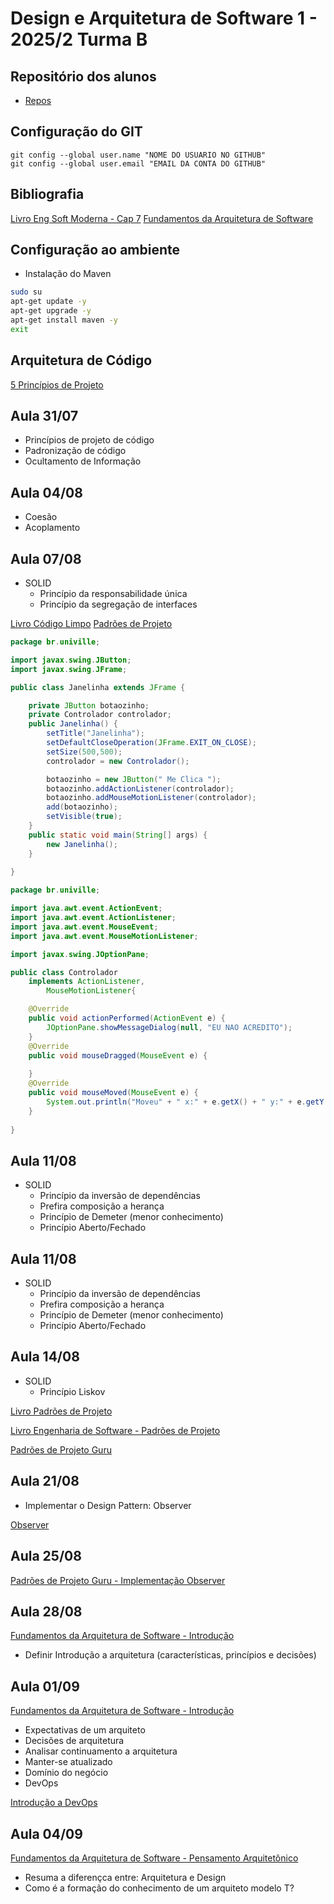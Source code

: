 # Design e Arquitetura de Software 1 - 2025/2 Turma B

## Repositório dos alunos
- [Repos](#)

## Configuração do GIT
```
git config --global user.name "NOME DO USUARIO NO GITHUB"
git config --global user.email "EMAIL DA CONTA DO GITHUB"
```

## Bibliografia

[Livro Eng Soft Moderna - Cap 7](https://engsoftmoderna.info/cap7.html)
[Fundamentos da Arquitetura de Software](https://integrada.minhabiblioteca.com.br/reader/books/9788550819754/epubcfi/6/2%5B%3Bvnd.vst.idref%3Dcover%5D!/4/2/2%4051:1)

## Configuração ao ambiente

- Instalação do Maven

```bash
sudo su
apt-get update -y
apt-get upgrade -y
apt-get install maven -y
exit
```


## Arquitetura de Código

[5 Princípios de Projeto](https://engsoftmoderna.info/cap5.html)

## Aula 31/07

- Princípios de projeto de código
- Padronização de código
- Ocultamento de Informação

## Aula 04/08

- Coesão
- Acoplamento

## Aula 07/08

- SOLID
  - Princípio da responsabilidade única
  - Princípio da segregação de interfaces
  
[Livro Código Limpo](https://integrada.minhabiblioteca.com.br/reader/books/9788550816043/pageid/0) 
[Padrões de Projeto](https://integrada.minhabiblioteca.com.br/reader/books/9788577800469/pageid/0) 

```java
package br.univille;

import javax.swing.JButton;
import javax.swing.JFrame;

public class Janelinha extends JFrame {

    private JButton botaozinho;
    private Controlador controlador;
    public Janelinha() {
        setTitle("Janelinha");
        setDefaultCloseOperation(JFrame.EXIT_ON_CLOSE);
        setSize(500,500);
        controlador = new Controlador();

        botaozinho = new JButton(" Me Clica ");
        botaozinho.addActionListener(controlador);
        botaozinho.addMouseMotionListener(controlador);
        add(botaozinho);
        setVisible(true);
    }
    public static void main(String[] args) {
        new Janelinha();
    }
    
}
```

```java
package br.univille;

import java.awt.event.ActionEvent;
import java.awt.event.ActionListener;
import java.awt.event.MouseEvent;
import java.awt.event.MouseMotionListener;

import javax.swing.JOptionPane;

public class Controlador 
    implements ActionListener, 
        MouseMotionListener{

    @Override
    public void actionPerformed(ActionEvent e) {
        JOptionPane.showMessageDialog(null, "EU NAO ACREDITO");
    }
    @Override
    public void mouseDragged(MouseEvent e) {
        
    }
    @Override
    public void mouseMoved(MouseEvent e) {
        System.out.println("Moveu" + " x:" + e.getX() + " y:" + e.getY());
    }
    
}
```

## Aula 11/08

- SOLID
  - Princípio da inversão de dependências
  - Prefira composição a herança
  - Princípio de Demeter (menor conhecimento)
  - Princípio Aberto/Fechado


## Aula 11/08

- SOLID
  - Princípio da inversão de dependências
  - Prefira composição a herança
  - Princípio de Demeter (menor conhecimento)
  - Princípio Aberto/Fechado

## Aula 14/08
- SOLID
  - Princípio Liskov

[Livro Padrões de Projeto](https://integrada.minhabiblioteca.com.br/reader/books/9788577800469/pageid/0)

[Livro Engenharia de Software - Padrões de Projeto](https://engsoftmoderna.info/cap6.html)

[Padrões de Projeto Guru](https://refactoring.guru/design-patterns)

## Aula 21/08

- Implementar o Design Pattern: Observer

[Observer](https://refactoring.guru/design-patterns/observer)

## Aula 25/08

[Padrões de Projeto Guru - Implementação Observer](https://refactoring.guru/design-patterns/observer)

## Aula 28/08

[Fundamentos da Arquitetura de Software - Introdução](https://integrada.minhabiblioteca.com.br/reader/books/9788550819754/epubcfi/6/18[%3Bvnd.vst.idref%3Dcap1.xhtml]!/4)

- Definir Introdução a arquitetura (características, princípios e decisões)

## Aula 01/09

[Fundamentos da Arquitetura de Software - Introdução](https://integrada.minhabiblioteca.com.br/reader/books/9788550819754/epubcfi/6/18[%3Bvnd.vst.idref%3Dcap1.xhtml]!/4)

- Expectativas de um arquiteto
- Decisões de arquitetura
- Analisar continuamento a arquitetura
- Manter-se atualizado
- Domínio do negócio
- DevOps
  
[Introdução a DevOps](https://learn.microsoft.com/pt-br/training/modules/introduction-to-devops/2-what-is-devops?ns-enrollment-type=learningpath&ns-enrollment-id=learn.wwl.az-400-work-git-for-enterprise-devops)

## Aula 04/09

[Fundamentos da Arquitetura de Software - Pensamento Arquitetônico](https://integrada.minhabiblioteca.com.br/reader/books/9788550819754/epubcfi/6/22%5B%3Bvnd.vst.idref%3Dcap2.xhtml%5D!/4)

- Resuma a diferençca entre: Arquitetura e Design
- Como é a formação do conhecimento de um arquiteto modelo T?

